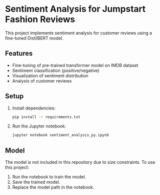 # Sentiment Analysis for Jumpstart Fashion Reviews

This project implements sentiment analysis for customer reviews using a fine-tuned DistilBERT model.

## Features

- Fine-tuning of pre-trained transformer model on IMDB dataset
- Sentiment classification (positive/negative)
- Visualization of sentiment distribution
- Analysis of customer reviews

## Setup

1. Install dependencies:
   ```bash
   pip install -r requirements.txt  

2. Run the Jupyter notebook:
   ```bash
   jupyter notebook sentiment_analysis_py.ipynb

## Model

The model is not included in this repository due to size constraints. To use this project:

1. Run the notebook to train the model.
2. Save the trained model.
3. Replace the model path in the notebook.